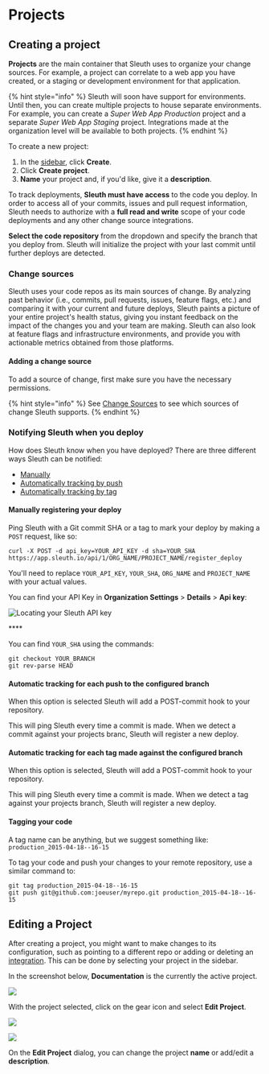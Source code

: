 # Projects

## Creating a project

**Projects** are the main container that Sleuth uses to organize your change sources. For example, a project can correlate to a web app you have created, or a staging or development environment for that application. 

{% hint style="info" %}
Sleuth will soon have support for environments. Until then, you can create multiple projects to house separate environments. For example, you can create a _Super Web App Production_ project and a separate _Super Web App Staging_ project. Integrations made at the organization level will be available to both projects. 
{% endhint %}

To create a new project:

1. In the [sidebar](dashboard.md), click **Create**. 
2. Click **Create project**.
3. **Name** your project and, if you'd like, give it a **description**. 

To track deployments, **Sleuth must have access** to the code you deploy. In order to access all of your commits, issues and pull request information, Sleuth needs to authorize with a **full read and write** scope of your code deployments and any other change source integrations. 

**Select the code repository** from the dropdown and specify the branch that you deploy from. Sleuth will initialize the project with your last commit until further deploys are detected. 

### Change sources <a id="telling-us-when-you-deploy"></a>

Sleuth uses your code repos as its main sources of change. By analyzing past behavior \(i.e., commits, pull requests, issues, feature flags, etc.\) and comparing it with your current and future deploys, Sleuth paints a picture of your entire project's health status, giving you instant feedback on the impact of the changes you and your team are making. Sleuth can also look at feature flags and infrastructure environments, and provide you with actionable metrics obtained from those platforms. 

#### Adding a change source

To add a source of change, first make sure you have the necessary permissions. 

{% hint style="info" %}
See [Change Sources](integrations-1/change-sources/) to see which sources of change Sleuth supports. 
{% endhint %}

### Notifying Sleuth when you deploy <a id="telling-us-when-you-deploy"></a>

How does Sleuth know when you have deployed? There are three different ways Sleuth can be notified: 

* [Manually](projects.md#manually-registering-your-deploy)
* [Automatically tracking by push](projects.md#automatic-tracking-for-each-push-to-the-configured-branch)
* [Automatically tracking by tag](projects.md#automatic-tracking-for-each-tag-made-against-the-configured-branch)

#### Manually registering your deploy

Ping Sleuth with a Git commit SHA or a tag to mark your deploy by making a `POST` request, like so:

```text
curl -X POST -d api_key=YOUR_API_KEY -d sha=YOUR_SHA https://app.sleuth.io/api/1/ORG_NAME/PROJECT_NAME/register_deploy
```

You'll need to replace `YOUR_API_KEY`, `YOUR_SHA`, `ORG_NAME` and `PROJECT_NAME` with your actual values. 

You can find your API Key in **Organization Settings** &gt; **Details** &gt; **Api key**: 

![Locating your Sleuth API key](.gitbook/assets/screen-shot-2020-05-06-at-9.29.52-pm.png)

\*\*\*\*

You can find `YOUR_SHA` using the commands:

```http
git checkout YOUR_BRANCH
git rev-parse HEAD
```

#### Automatic tracking for each push to the configured branch

When this option is selected Sleuth will add a POST-commit hook to your repository.

This will ping Sleuth every time a commit is made. When we detect a commit against your projects branc, Sleuth will register a new deploy.

#### Automatic tracking for each tag made against the configured branch

When this option is selected, Sleuth will add a POST-commit hook to your repository.

This will ping Sleuth every time a commit is made. When we detect a tag against your projects branch, Sleuth will register a new deploy.

#### Tagging your code

A tag name can be anything, but we suggest something like: `production_2015-04-18--16-15`

To tag your code and push your changes to your remote repository, use a similar command to:

```text
git tag production_2015-04-18--16-15
git push git@github.com:joeuser/myrepo.git production_2015-04-18--16-15
```

## Editing a Project

After creating a project, you might want to make changes to its configuration, such as pointing to a different repo or adding or deleting an [integration](integrations-1/about-integrations.md). This can be done by selecting your project in the sidebar.

In the screenshot below, **Documentation** is the currently the active project. 

![](.gitbook/assets/project-select.png)

With the project selected, click on the gear icon and select **Edit Project**. 

![](.gitbook/assets/edit-project.png)

![](.gitbook/assets/edit-project-detail.png)

On the **Edit Project** dialog, you can change the project **name** or add/edit a **description**.

